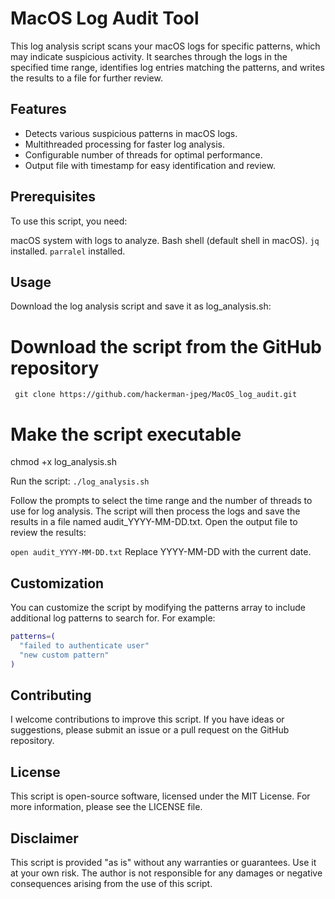 # MacOS Log Audit Tool

This log analysis script scans your macOS logs for specific patterns, which may indicate suspicious activity. It searches through the logs in the specified time range, identifies log entries matching the patterns, and writes the results to a file for further review.

## Features

- Detects various suspicious patterns in macOS logs.
- Multithreaded processing for faster log analysis.
- Configurable number of threads for optimal performance.
- Output file with timestamp for easy identification and review.

## Prerequisites

To use this script, you need:

macOS system with logs to analyze.
Bash shell (default shell in macOS).
`jq` installed.
`parralel` installed.

## Usage

Download the log analysis script and save it as log_analysis.sh:


# Download the script from the GitHub repository
` git clone https://github.com/hackerman-jpeg/MacOS_log_audit.git`

# Make the script executable
chmod +x log_analysis.sh

Run the script:
`./log_analysis.sh`

Follow the prompts to select the time range and the number of threads to use for log analysis.
The script will then process the logs and save the results in a file named audit_YYYY-MM-DD.txt.
Open the output file to review the results:

`open audit_YYYY-MM-DD.txt`
Replace YYYY-MM-DD with the current date.

## Customization

You can customize the script by modifying the patterns array to include additional log patterns to search for. For example:

```bash
patterns=(
  "failed to authenticate user"
  "new custom pattern"
)
```

## Contributing

I welcome contributions to improve this script. If you have ideas or suggestions, please submit an issue or a pull request on the GitHub repository.

## License

This script is open-source software, licensed under the MIT License. For more information, please see the LICENSE file.

## Disclaimer

This script is provided "as is" without any warranties or guarantees. Use it at your own risk. The author is not responsible for any damages or negative consequences arising from the use of this script.
